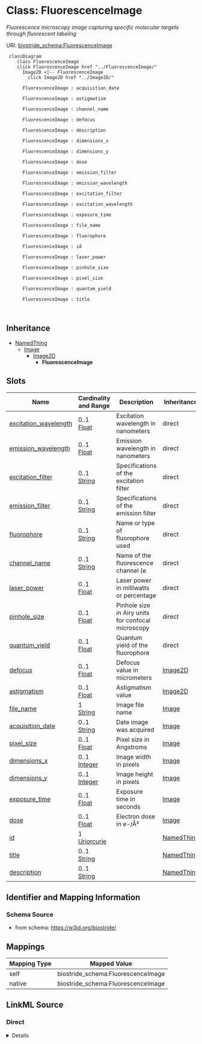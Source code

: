 

# Class: FluorescenceImage 


_Fluorescence microscopy image capturing specific molecular targets through fluorescent labeling_





URI: [biostride_schema:FluorescenceImage](https://w3id.org/biostride/schema/FluorescenceImage)





```mermaid
 classDiagram
    class FluorescenceImage
    click FluorescenceImage href "../FluorescenceImage/"
      Image2D <|-- FluorescenceImage
        click Image2D href "../Image2D/"
      
      FluorescenceImage : acquisition_date
        
      FluorescenceImage : astigmatism
        
      FluorescenceImage : channel_name
        
      FluorescenceImage : defocus
        
      FluorescenceImage : description
        
      FluorescenceImage : dimensions_x
        
      FluorescenceImage : dimensions_y
        
      FluorescenceImage : dose
        
      FluorescenceImage : emission_filter
        
      FluorescenceImage : emission_wavelength
        
      FluorescenceImage : excitation_filter
        
      FluorescenceImage : excitation_wavelength
        
      FluorescenceImage : exposure_time
        
      FluorescenceImage : file_name
        
      FluorescenceImage : fluorophore
        
      FluorescenceImage : id
        
      FluorescenceImage : laser_power
        
      FluorescenceImage : pinhole_size
        
      FluorescenceImage : pixel_size
        
      FluorescenceImage : quantum_yield
        
      FluorescenceImage : title
        
      
```





## Inheritance
* [NamedThing](NamedThing.md)
    * [Image](Image.md)
        * [Image2D](Image2D.md)
            * **FluorescenceImage**



## Slots

| Name | Cardinality and Range | Description | Inheritance |
| ---  | --- | --- | --- |
| [excitation_wavelength](excitation_wavelength.md) | 0..1 <br/> [Float](Float.md) | Excitation wavelength in nanometers | direct |
| [emission_wavelength](emission_wavelength.md) | 0..1 <br/> [Float](Float.md) | Emission wavelength in nanometers | direct |
| [excitation_filter](excitation_filter.md) | 0..1 <br/> [String](String.md) | Specifications of the excitation filter | direct |
| [emission_filter](emission_filter.md) | 0..1 <br/> [String](String.md) | Specifications of the emission filter | direct |
| [fluorophore](fluorophore.md) | 0..1 <br/> [String](String.md) | Name or type of fluorophore used | direct |
| [channel_name](channel_name.md) | 0..1 <br/> [String](String.md) | Name of the fluorescence channel (e | direct |
| [laser_power](laser_power.md) | 0..1 <br/> [Float](Float.md) | Laser power in milliwatts or percentage | direct |
| [pinhole_size](pinhole_size.md) | 0..1 <br/> [Float](Float.md) | Pinhole size in Airy units for confocal microscopy | direct |
| [quantum_yield](quantum_yield.md) | 0..1 <br/> [Float](Float.md) | Quantum yield of the fluorophore | direct |
| [defocus](defocus.md) | 0..1 <br/> [Float](Float.md) | Defocus value in micrometers | [Image2D](Image2D.md) |
| [astigmatism](astigmatism.md) | 0..1 <br/> [Float](Float.md) | Astigmatism value | [Image2D](Image2D.md) |
| [file_name](file_name.md) | 1 <br/> [String](String.md) | Image file name | [Image](Image.md) |
| [acquisition_date](acquisition_date.md) | 0..1 <br/> [String](String.md) | Date image was acquired | [Image](Image.md) |
| [pixel_size](pixel_size.md) | 0..1 <br/> [Float](Float.md) | Pixel size in Angstroms | [Image](Image.md) |
| [dimensions_x](dimensions_x.md) | 0..1 <br/> [Integer](Integer.md) | Image width in pixels | [Image](Image.md) |
| [dimensions_y](dimensions_y.md) | 0..1 <br/> [Integer](Integer.md) | Image height in pixels | [Image](Image.md) |
| [exposure_time](exposure_time.md) | 0..1 <br/> [Float](Float.md) | Exposure time in seconds | [Image](Image.md) |
| [dose](dose.md) | 0..1 <br/> [Float](Float.md) | Electron dose in e-/Å² | [Image](Image.md) |
| [id](id.md) | 1 <br/> [Uriorcurie](Uriorcurie.md) |  | [NamedThing](NamedThing.md) |
| [title](title.md) | 0..1 <br/> [String](String.md) |  | [NamedThing](NamedThing.md) |
| [description](description.md) | 0..1 <br/> [String](String.md) |  | [NamedThing](NamedThing.md) |










## Identifier and Mapping Information






### Schema Source


* from schema: https://w3id.org/biostride/




## Mappings

| Mapping Type | Mapped Value |
| ---  | ---  |
| self | biostride_schema:FluorescenceImage |
| native | biostride_schema:FluorescenceImage |






## LinkML Source

<!-- TODO: investigate https://stackoverflow.com/questions/37606292/how-to-create-tabbed-code-blocks-in-mkdocs-or-sphinx -->

### Direct

<details>
```yaml
name: FluorescenceImage
description: Fluorescence microscopy image capturing specific molecular targets through
  fluorescent labeling
from_schema: https://w3id.org/biostride/
is_a: Image2D
attributes:
  excitation_wavelength:
    name: excitation_wavelength
    description: Excitation wavelength in nanometers
    from_schema: https://w3id.org/biostride/
    rank: 1000
    domain_of:
    - FluorescenceImage
    range: float
  emission_wavelength:
    name: emission_wavelength
    description: Emission wavelength in nanometers
    from_schema: https://w3id.org/biostride/
    rank: 1000
    domain_of:
    - FluorescenceImage
    range: float
  excitation_filter:
    name: excitation_filter
    description: Specifications of the excitation filter
    from_schema: https://w3id.org/biostride/
    rank: 1000
    domain_of:
    - FluorescenceImage
    range: string
  emission_filter:
    name: emission_filter
    description: Specifications of the emission filter
    from_schema: https://w3id.org/biostride/
    rank: 1000
    domain_of:
    - FluorescenceImage
    range: string
  fluorophore:
    name: fluorophore
    description: Name or type of fluorophore used
    from_schema: https://w3id.org/biostride/
    rank: 1000
    domain_of:
    - FluorescenceImage
    range: string
  channel_name:
    name: channel_name
    description: Name of the fluorescence channel (e.g., DAPI, GFP, RFP)
    from_schema: https://w3id.org/biostride/
    rank: 1000
    domain_of:
    - FluorescenceImage
    range: string
  laser_power:
    name: laser_power
    description: Laser power in milliwatts or percentage
    from_schema: https://w3id.org/biostride/
    rank: 1000
    domain_of:
    - FluorescenceImage
    range: float
  pinhole_size:
    name: pinhole_size
    description: Pinhole size in Airy units for confocal microscopy
    from_schema: https://w3id.org/biostride/
    rank: 1000
    domain_of:
    - FluorescenceImage
    range: float
  quantum_yield:
    name: quantum_yield
    description: Quantum yield of the fluorophore
    from_schema: https://w3id.org/biostride/
    rank: 1000
    domain_of:
    - FluorescenceImage
    range: float

```
</details>

### Induced

<details>
```yaml
name: FluorescenceImage
description: Fluorescence microscopy image capturing specific molecular targets through
  fluorescent labeling
from_schema: https://w3id.org/biostride/
is_a: Image2D
attributes:
  excitation_wavelength:
    name: excitation_wavelength
    description: Excitation wavelength in nanometers
    from_schema: https://w3id.org/biostride/
    rank: 1000
    alias: excitation_wavelength
    owner: FluorescenceImage
    domain_of:
    - FluorescenceImage
    range: float
  emission_wavelength:
    name: emission_wavelength
    description: Emission wavelength in nanometers
    from_schema: https://w3id.org/biostride/
    rank: 1000
    alias: emission_wavelength
    owner: FluorescenceImage
    domain_of:
    - FluorescenceImage
    range: float
  excitation_filter:
    name: excitation_filter
    description: Specifications of the excitation filter
    from_schema: https://w3id.org/biostride/
    rank: 1000
    alias: excitation_filter
    owner: FluorescenceImage
    domain_of:
    - FluorescenceImage
    range: string
  emission_filter:
    name: emission_filter
    description: Specifications of the emission filter
    from_schema: https://w3id.org/biostride/
    rank: 1000
    alias: emission_filter
    owner: FluorescenceImage
    domain_of:
    - FluorescenceImage
    range: string
  fluorophore:
    name: fluorophore
    description: Name or type of fluorophore used
    from_schema: https://w3id.org/biostride/
    rank: 1000
    alias: fluorophore
    owner: FluorescenceImage
    domain_of:
    - FluorescenceImage
    range: string
  channel_name:
    name: channel_name
    description: Name of the fluorescence channel (e.g., DAPI, GFP, RFP)
    from_schema: https://w3id.org/biostride/
    rank: 1000
    alias: channel_name
    owner: FluorescenceImage
    domain_of:
    - FluorescenceImage
    range: string
  laser_power:
    name: laser_power
    description: Laser power in milliwatts or percentage
    from_schema: https://w3id.org/biostride/
    rank: 1000
    alias: laser_power
    owner: FluorescenceImage
    domain_of:
    - FluorescenceImage
    range: float
  pinhole_size:
    name: pinhole_size
    description: Pinhole size in Airy units for confocal microscopy
    from_schema: https://w3id.org/biostride/
    rank: 1000
    alias: pinhole_size
    owner: FluorescenceImage
    domain_of:
    - FluorescenceImage
    range: float
  quantum_yield:
    name: quantum_yield
    description: Quantum yield of the fluorophore
    from_schema: https://w3id.org/biostride/
    rank: 1000
    alias: quantum_yield
    owner: FluorescenceImage
    domain_of:
    - FluorescenceImage
    range: float
  defocus:
    name: defocus
    description: Defocus value in micrometers
    from_schema: https://w3id.org/biostride/
    rank: 1000
    alias: defocus
    owner: FluorescenceImage
    domain_of:
    - Image2D
    range: float
  astigmatism:
    name: astigmatism
    description: Astigmatism value
    from_schema: https://w3id.org/biostride/
    rank: 1000
    alias: astigmatism
    owner: FluorescenceImage
    domain_of:
    - Image2D
    range: float
  file_name:
    name: file_name
    description: Image file name
    from_schema: https://w3id.org/biostride/
    alias: file_name
    owner: FluorescenceImage
    domain_of:
    - DataFile
    - Image
    range: string
    required: true
  acquisition_date:
    name: acquisition_date
    description: Date image was acquired
    from_schema: https://w3id.org/biostride/
    rank: 1000
    alias: acquisition_date
    owner: FluorescenceImage
    domain_of:
    - Image
    range: string
  pixel_size:
    name: pixel_size
    description: Pixel size in Angstroms
    from_schema: https://w3id.org/biostride/
    rank: 1000
    alias: pixel_size
    owner: FluorescenceImage
    domain_of:
    - Image
    range: float
  dimensions_x:
    name: dimensions_x
    description: Image width in pixels
    from_schema: https://w3id.org/biostride/
    rank: 1000
    alias: dimensions_x
    owner: FluorescenceImage
    domain_of:
    - Image
    range: integer
  dimensions_y:
    name: dimensions_y
    description: Image height in pixels
    from_schema: https://w3id.org/biostride/
    rank: 1000
    alias: dimensions_y
    owner: FluorescenceImage
    domain_of:
    - Image
    range: integer
  exposure_time:
    name: exposure_time
    description: Exposure time in seconds
    from_schema: https://w3id.org/biostride/
    rank: 1000
    alias: exposure_time
    owner: FluorescenceImage
    domain_of:
    - Image
    range: float
  dose:
    name: dose
    description: Electron dose in e-/Å²
    from_schema: https://w3id.org/biostride/
    rank: 1000
    alias: dose
    owner: FluorescenceImage
    domain_of:
    - Image
    range: float
  id:
    name: id
    from_schema: https://w3id.org/biostride/
    rank: 1000
    identifier: true
    alias: id
    owner: FluorescenceImage
    domain_of:
    - NamedThing
    - OntologyTerm
    range: uriorcurie
    required: true
  title:
    name: title
    from_schema: https://w3id.org/biostride/
    rank: 1000
    slot_uri: dcterms:title
    alias: title
    owner: FluorescenceImage
    domain_of:
    - NamedThing
    range: string
  description:
    name: description
    from_schema: https://w3id.org/biostride/
    rank: 1000
    alias: description
    owner: FluorescenceImage
    domain_of:
    - NamedThing
    range: string

```
</details>